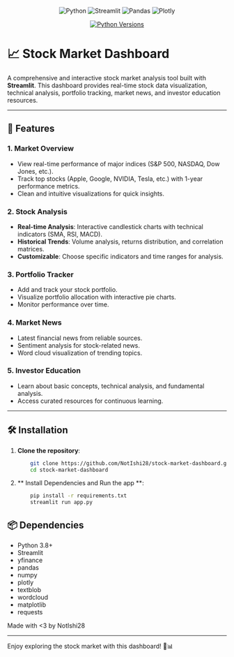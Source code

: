 <div align="center">

![Python](https://img.shields.io/badge/Python-3776AB?style=for-the-badge&logo=python&logoColor=white)
![Streamlit](https://img.shields.io/badge/Streamlit-FF4B4B?style=for-the-badge&logo=Streamlit&logoColor=white)
![Pandas](https://img.shields.io/badge/Pandas-150458?style=for-the-badge&logo=pandas&logoColor=white)
![Plotly](https://img.shields.io/badge/Plotly-3F4F75?style=for-the-badge&logo=plotly&logoColor=white)


[![Python Versions](https://img.shields.io/pypi/pyversions/streamlit.svg)](https://pypi.org/project/streamlit/)
</div>


# 📈 Stock Market Dashboard

A comprehensive and interactive stock market analysis tool built with **Streamlit**. This dashboard provides real-time stock data visualization, technical analysis, portfolio tracking, market news, and investor education resources.

---

## 🚀 Features

### **1. Market Overview**
- View real-time performance of major indices (S&P 500, NASDAQ, Dow Jones, etc.).
- Track top stocks (Apple, Google, NVIDIA, Tesla, etc.) with 1-year performance metrics.
- Clean and intuitive visualizations for quick insights.

### **2. Stock Analysis**
- **Real-time Analysis**: Interactive candlestick charts with technical indicators (SMA, RSI, MACD).
- **Historical Trends**: Volume analysis, returns distribution, and correlation matrices.
- **Customizable**: Choose specific indicators and time ranges for analysis.

### **3. Portfolio Tracker**
- Add and track your stock portfolio.
- Visualize portfolio allocation with interactive pie charts.
- Monitor performance over time.

### **4. Market News**
- Latest financial news from reliable sources.
- Sentiment analysis for stock-related news.
- Word cloud visualization of trending topics.

### **5. Investor Education**
- Learn about basic concepts, technical analysis, and fundamental analysis.
- Access curated resources for continuous learning.

---

## 🛠️ Installation

1. **Clone the repository**:
    ```bash
        git clone https://github.com/NotIshi28/stock-market-dashboard.git
        cd stock-market-dashboard
    ```
2. ** Install Dependencies and Run the app **:
    ```bash
        pip install -r requirements.txt
        streamlit run app.py
    ```

## 📦 Dependencies
- Python 3.8+
- Streamlit
- yfinance
- pandas
- numpy
- plotly
- textblob
- wordcloud
- matplotlib
- requests

Made with <3 by NotIshi28

---

Enjoy exploring the stock market with this dashboard! 🚀📊